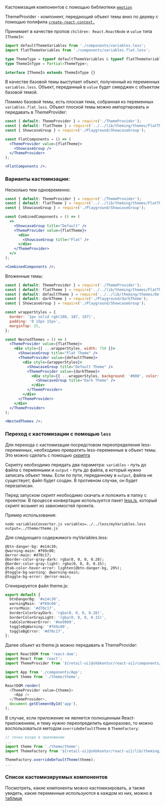 Кастомизация компонентов с помощью библиотеки [`emotion`](https://github.com/emotion-js/emotion)

ThemeProvider - компонент, передающий объект темы вниз по дереву с помощью полифила [`create-react-context.`](https://github.com/jamiebuilds/create-react-context)

Принимает в качестве пропов `children: React.ReactNode` и `value` типа `IThemeIn`:

```typescript
import defaultThemeVariables from './components/variables.less';
import flatThemeVariables from './components/variables.flat.less';

type ThemeType = typeof defaultThemeVariables & typeof flatThemeVariables;
type ThemeInType = Partial<ThemeType>;

interface IThemeIn extends ThemeInType {}
```

В качестве базовой темы выступает объект, полученный из переменных `variables.less`. Объект, переданный в `value` будет смерджен с объектом базовой темой.

Помимо базовой темы, есть плоская тема, собранная из переменных `variables.flat.less`.
Объект плоской темы можно импортировать и передавать в ThemeProvider:

```jsx
const { default: ThemeProvider } = require('./ThemeProvider');
const { default: flatTheme } = require('../../lib/theming/themes/FlatTheme');
const { ShowcaseGroup } = require('./Playground/ShowcaseGroup');

const FlatComponents = () => (
  <ThemeProvider value={flatTheme}>
    <ShowcaseGroup />
  </ThemeProvider>
);

<FlatComponents />;
```

### Варианты кастомизации:

Несколько тем одновременно:
<br/>

```jsx
const { default: ThemeProvider } = require('./ThemeProvider');
const { default: flatTheme } = require('../../lib/theming/themes/FlatTheme');
const { ShowcaseGroup } = require('./Playground/ShowcaseGroup');

const CombinedComponents = () => (
  <>
    <ShowcaseGroup title="Default" />
    <ThemeProvider value={flatTheme}>
      <div>
        <ShowcaseGroup title="Flat" />
      </div>
    </ThemeProvider>
  </>
);

<CombinedComponents />;
```

Вложенные темы:
<br/>

```jsx
const { default: ThemeProvider } = require('./ThemeProvider');
const { default: flatTheme } = require('../../lib/theming/themes/FlatTheme');
const { default: defaultTheme } = require('../../lib/theming/themes/DefaultTheme');
const { default: darkTheme } = require('./Playground/darkTheme');
const { ShowcaseGroup } = require('./Playground/ShowcaseGroup');

const wrapperStyles = {
  border: '1px solid rgb(188, 187, 187)',
  padding: '0 15px 15px',
  marginTop: 25,
};

const NestedThemes = () => (
  <ThemeProvider value={flatTheme}>
    <div style={{ ...wrapperStyles, width: 750 }}>
      <ShowcaseGroup title="Flat Theme" />
      <ThemeProvider value={defaultTheme}>
        <div style={wrapperStyles}>
          <ShowcaseGroup title="Default Theme" />
          <ThemeProvider value={darkTheme}>
            <div style={{ ...wrapperStyles, background: '#000', color: '#fff' }}>
              <ShowcaseGroup title="Dark Theme" />
            </div>
          </ThemeProvider>
        </div>
      </ThemeProvider>
    </div>
  </ThemeProvider>
);

<NestedThemes />;
```

### Переход с кастомизации с помощью `less`

Для перехода с кастомизации посредстовом переопределения less-переменных, необходимо превратить less-переменные в объект темы.
Это можно сделать с помощью <a target="_blank" href="https://raw.githubusercontent.com/skbkontur/retail-ui/master/packages/react-ui-codemodes/customization/variablesConverter.js">скрипта</a>

Скрипту необходимо передать два параметра: `variables` - путь до файла с перменными и `output` - путь до файла, в который нужно записать объект темы. Если по пути, переданному в `output`, файла не существует, файл будет создан. В противном случае, он будет перезаписан.

Перед запуском скрипт необходимо скачать и положить в папку с проектом. В процессе конвертации используется пакет [less.js](https://www.npmjs.com/package/less), который скрипт возьмет из зависимостей проекта.

Пример использования:

```shell
node variablesConverter.js variables=../../less/myVariables.less output=../theme/theme.js
```

Для следующего содержимого myVariables.less:

```less
@btn-danger-bg: #e14c30;
@warning-main: #f69c00;
@error-main: #d70c17;
@border-color-gray-dark: rgba(0, 0, 0, 0.28);
@border-color-gray-light: rgba(0, 0, 0, 0.15);
@tab-color-hover-error: lighten(@btn-danger-bg, 20%);
@toggle-bg-warning: @warning-main;
@toggle-bg-error: @error-main;
```

Сгенерируется файл theme.js:

```typescript
export default {
  btnDangerBg: '#e14c30',
  warningMain: '#f69c00',
  errorMain: '#d70c17',
  borderColorGrayDark: 'rgba(0, 0, 0, 0.28)',
  borderColorGrayLight: 'rgba(0, 0, 0, 0.15)',
  tabColorHoverError: '#ee9989',
  toggleBgWarning: '#f69c00',
  toggleBgError: '#d70c17',
};
```

Далее объект из theme.js можно передавать в ThemeProvider:

```typescript
import ReactDOM from 'react-dom';
import React from 'react';
import ThemeProvider from '${retail-ui|@skbkontur/react-ui}/components/ThemeProvider';

import App from './components/App';
import theme from './theme/theme';

ReactDOM.render(
  <ThemeProvider value={theme}>
    <App />
  </ThemeProvider>,
  document.getElementById('app'),
);
```

В случае, если приложение не является полноценным React-приложением, и тему нужно переопределить единоразово, то можно воспользоваться методом `overrideDefaultTheme` в `ThemeFactory`:

```typescript
// точка входа в приложение
...
import theme from './theme/theme';
import ThemeFactory from '${retail-ui|@skbkontur/react-ui}/lib/theming/ThemeFactory';

ThemeFactory.overrideDefaultTheme(theme);
...
```

### Список кастомизируемых компонентов

Посмотреть, какие компоненты можно кастомизировать, а также увидеть, какие переменные используются в каждом из них, можно в [таблице](#/Customization/ThemeShowcase)
